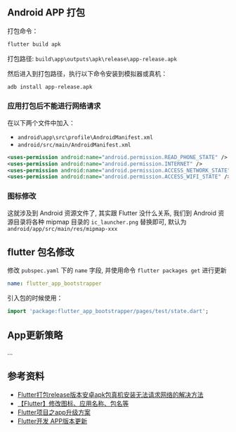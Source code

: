 <a name="8QEc9"></a>
## Android APP 打包
打包命令：
```bash
flutter build apk
```

打包路径: `build\app\outputs\apk\release\app-release.apk`

然后进入到打包路径，执行以下命令安装到模拟器或真机：
```bash
adb install app-release.apk
```

<a name="M8UPH"></a>
### 应用打包后不能进行网络请求
在以下两个文件中加入：

- `android\app\src\profile\AndroidManifest.xml`
- `android/src/main/AndroidManifest.xml`

```xml
<uses-permission android:name="android.permission.READ_PHONE_STATE" />
<uses-permission android:name="android.permission.INTERNET" />
<uses-permission android:name="android.permission.ACCESS_NETWORK_STATE" />
<uses-permission android:name="android.permission.ACCESS_WIFI_STATE" />
```

<a name="hw0gm"></a>
### 图标修改
这就涉及到 Android 资源文件了, 其实跟 Flutter 没什么关系, 我们到 Android 资源目录将各种 mipmap 目录的 `ic_launcher.png` 替换即可, 默认为 `android/app/src/main/res/mipmap-xxx`

<a name="ec63339a"></a>
## flutter 包名修改
修改 `pubspec.yaml` 下的 `name` 字段, 并使用命令 `flutter packages get` 进行更新
```yaml
name: flutter_app_bootstrapper
```

引入包的时候使用：
```dart
import 'package:flutter_app_bootstrapper/pages/test/state.dart';
```

<a name="bwjWz"></a>
## App更新策略

...

<a name="S7xFJ"></a>
## 参考资料

- [Flutter打包release版本安卓apk包真机安装无法请求网络的解决方法](https://www.cnblogs.com/joe235/p/11492273.html)<br />
- [【Flutter】修改图标、应用名称、包名等](https://www.jianshu.com/p/8488b334926d)<br />
- [Flutter项目之app升级方案](https://blog.csdn.net/weixin_34122810/article/details/88016417)
- [Flutter开发 APP版本更新](https://msd.misuland.com/pd/3127746505234976194)
